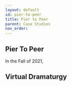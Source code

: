 ```yaml
---
layout: default
id: pier-to-peer
title: Pier to Peer
parent: Case Studies
nav_order: 
---
```


## Pier To Peer

In the Fall of 2021,

## Virtual Dramaturgy
